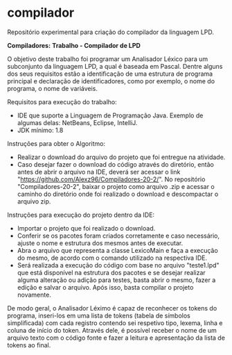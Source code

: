 # compilador
Repositório experimental para criação do compilador da linguagem LPD.

**Compiladores:**
**Trabalho - Compilador de LPD**

O objetivo deste trabalho foi programar um Analisador Léxico para um subconjunto da linguagem LPD, a qual é baseada em Pascal. Dentre alguns dos seus requisitos estão a identificação de uma estrutura de programa principal e declaração de identificadores, como por exemplo, o nome do programa, o nome de variáveis.

Requisitos para execução do trabalho:
- IDE que suporte a Linguagem de Programação Java. Exemplo de algumas delas: NetBeans, Eclipse, IntelliJ.
- JDK mínimo: 1.8

Instruções para obter o Algoritmo:
- Realizar o download do arquivo do projeto que foi entregue na atividade.
- Caso desejar fazer o download do código através do diretório, então antes de abrir o arquivo na IDE, deverá ser acessar o link "https://github.com/Alexz96/Compiladores-20-2/". No repositório "Compiladores-20-2", baixar o projeto como arquivo .zip e acessar o caminho do diretório onde foi realizado o download e descompactar o arquivo zip. 

Instruções para execução do projeto dentro da IDE:
- Importar o projeto que foi realizado o download.
- Conferir se os pacotes foram criados corretamente e caso necessário, ajuste o nome e estrutura dos mesmos antes de executar.
- Abra o arquivo que representa a classe LexicoMain e faça a execução do mesmo, de acordo com o comando utilizado na respectiva IDE.
- Será realizada a execução do código com base no arquivo "teste1.lpd" que está disponível na estrutura dos pacotes e se desejar realizar alguma alteração ou adição para testes, basta abrir o mesmo, fazer a edição e salvar o arquivo. Após isso, basta compilar o projeto novamente.

De modo geral, o Analisador Léximo é capaz de reconhecer os tokens do programa, inseri-los em uma lista de tokens (tabela de símbolos simplificada) com cada registro contendo sei respetivo tipo, lexema, linha e coluna de início do token. Através dele, é possível receber o nome de um arquivo texto com o código fonte e fazer a leitura e apresentação da lista de tokens ao final.

